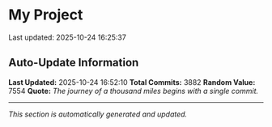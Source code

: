 # My Project


Last updated: 2025-10-24 16:25:37

















































































































































































































































































































































































































































































































































































































































































































































































































































































































































































































































































































































































































































































































































































































































































































































































































































































































































































































































































































































































































































































































































































































































































































































































































































































































































































































































































































































































































































































































































































































































































































































































































































































































































































































































































































































































































































































































































































































































































































































































































































































































































































































































































































































































































































## Auto-Update Information

**Last Updated:** 2025-10-24 16:52:10
**Total Commits:** 3882
**Random Value:** 7554
**Quote:** _The journey of a thousand miles begins with a single commit._

---
_This section is automatically generated and updated._